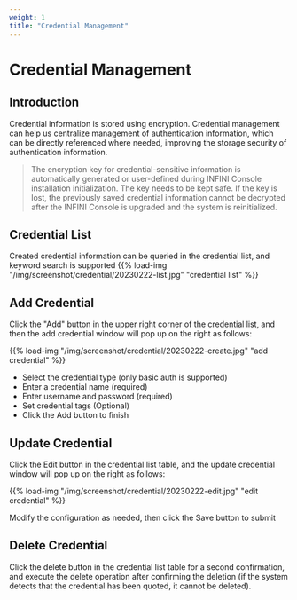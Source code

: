 ```yaml
---
weight: 1
title: "Credential Management"
---
```


# Credential Management

## Introduction

Credential information is stored using encryption. Credential management can help us centralize management of authentication information, which can be directly referenced where needed, improving the storage security of authentication information.

> The encryption key for credential-sensitive information is automatically generated or user-defined during INFINI Console installation initialization. The key needs to be kept safe. If the key is lost, the previously saved credential information cannot be decrypted after the INFINI Console is upgraded and the system is reinitialized.

## Credential List

Created credential information can be queried in the credential list, and keyword search is supported
{{% load-img "/img/screenshot/credential/20230222-list.jpg" "credential list" %}}

## Add Credential

Click the "Add" button in the upper right corner of the credential list, and then the add credential window will pop up on the right as follows:

{{% load-img "/img/screenshot/credential/20230222-create.jpg" "add credential" %}}

- Select the credential type (only basic auth is supported)
- Enter a credential name (required)
- Enter username and password (required)
- Set credential tags (Optional)
- Click the Add button to finish

## Update Credential

Click the Edit button in the credential list table, and the update credential window will pop up on the right as follows:

{{% load-img "/img/screenshot/credential/20230222-edit.jpg" "edit credential" %}}

Modify the configuration as needed, then click the Save button to submit

## Delete Credential

Click the delete button in the credential list table for a second confirmation, and execute the delete operation after confirming the deletion (if the system detects that the credential has been quoted, it cannot be deleted).
